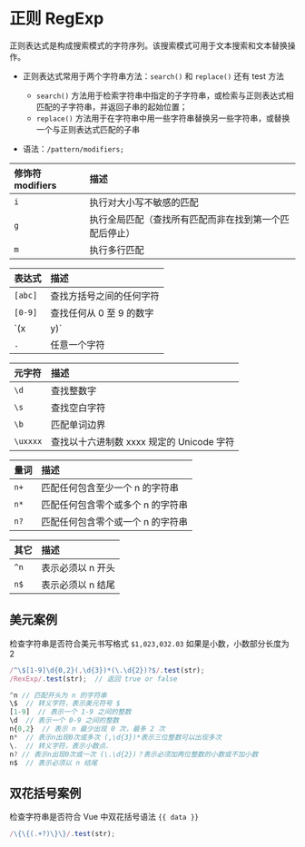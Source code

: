 # 正则 RegExp

正则表达式是构成搜索模式的字符序列。该搜索模式可用于文本搜索和文本替换操作。

* 正则表达式常用于两个字符串方法：`search()` 和 `replace()`  还有 test 方法
  * `search()` 方法用于检索字符串中指定的子字符串，或检索与正则表达式相匹配的子字符串，并返回子串的起始位置；
  * `replace()` 方法用于在字符串中用一些字符串替换另一些字符串，或替换一个与正则表达式匹配的子串

* 语法：`/pattern/modifiers;`

| 修饰符 modifiers | 描述                                                   |
| :--------------- | :----------------------------------------------------- |
| `i`              | 执行对大小写不敏感的匹配                               |
| `g`              | 执行全局匹配（查找所有匹配而非在找到第一个匹配后停止） |
| `m`              | 执行多行匹配                                           |

| 表达式  | 描述                     |
| :------ | :----------------------- |
| `[abc]` | 查找方括号之间的任何字符 |
| `[0-9]` | 查找任何从 0 至 9 的数字 |
| `(x|y)` | 查找由 \| 分隔的任何选项 |
| `.`     | 任意一个字符             |

| 元字符   | 描述                                      |
| :------- | :---------------------------------------- |
| `\d`     | 查找整数字                                |
| `\s`     | 查找空白字符                              |
| `\b`     | 匹配单词边界                              |
| `\uxxxx` | 查找以十六进制数 xxxx 规定的 Unicode 字符 |

| 量词 | 描述                                |
| :--- | :---------------------------------- |
| `n+` | 匹配任何包含至少一个  n  的字符串   |
| `n*` | 匹配任何包含零个或多个  n  的字符串 |
| `n?` | 匹配任何包含零个或一个  n  的字符串 |

| 其它 | 描述              |
| :--- | :---------------- |
| `^n` | 表示必须以 n 开头 |
| `n$` | 表示必须以 n 结尾 |

## 美元案例

检查字符串是否符合美元书写格式 `$1,023,032.03`  如果是小数，小数部分长度为 2

```javascript
/^\$[1-9]\d{0,2}(,\d{3})*(\.\d{2})?$/.test(str);
/RexExp/.test(str);  // 返回 true or false

^n // 匹配开头为 n 的字符串
\$  // 转义字符，表示美元符号 $
[1-9]  // 表示一个 1-9 之间的整数
\d  // 表示一个 0-9 之间的整数
n{0,2}  // 表示 n 最少出现 0 次，最多 2 次
n*  // 表示n出现0次或多次 (,\d{3})*表示三位整数可以出现多次
\.  // 转义字符，表示小数点.
n? // 表示n出现0次或一次 (\.\d{2})？表示必须加两位整数的小数或不加小数
n$  // 表示必须以 n 结尾
```

## 双花括号案例

检查字符串是否符合 Vue 中双花括号语法 `{{ data }}`

```javascript
/\{\{(.+?)\}\}/.test(str);
```


